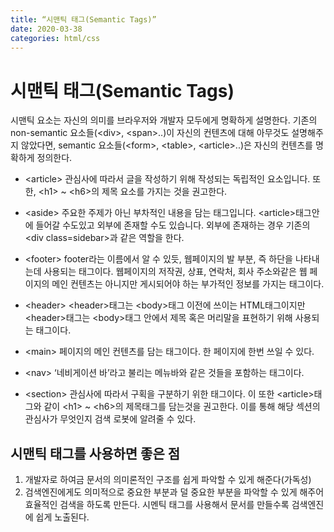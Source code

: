 ```yaml
---
title: “시맨틱 태그(Semantic Tags)”
date: 2020-03-38
categories: html/css
---
```


# 시맨틱 태그(Semantic Tags)
시맨틱 요소는 자신의 의미를 브라우저와 개발자 모두에게 명확하게 설명한다.
기존의 non-semantic 요소들(&#60;div&#62;, &#60;span&#62;..)이 자신의 컨텐츠에 대해 아무것도 설명해주지 않았다면, semantic 요소들(&#60;form&#62;, &#60;table&#62;, &#60;article&#62;..)은 자신의 컨텐츠를 명확하게 정의한다.

- &#60;article&#62;
관심사에 따라서 글을 작성하기 위해 작성되는 독립적인 요소입니다. 또한, &#60;h1&#62; ~ &#60;h6&#62;의 제목 요소를 가지는 것을 권고한다.

- &#60;aside&#62;
주요한 주제가 아닌 부차적인 내용을 담는 태그입니다. &#60;article&#62;태그안에 들어갈 수도있고 외부에 존재할 수도 있습니다. 외부에 존재하는 경우 기존의 &#60;div class=sidebar&#62;과 같은 역할을 한다.

- &#60;footer&#62;
footer라는 이름에서 알 수 있듯, 웹페이지의 발 부분, 즉 하단을 나타내는데 사용되는 태그이다. 웹페이지의 저작권, 상표, 연락처, 회사 주소와같은 웹 페이지의 메인 컨텐츠는 아니지만 게시되어야 하는 부가적인 정보를 가지는 태그이다.

- &#60;header&#62;
&#60;header&#62;태그는 &#60;body&#62;태그 이전에 쓰이는 HTML태그이지만 &#60;header&#62;태그는 &#60;body&#62;태그 안에서 제목 혹은 머리말을 표현하기 위해 사용되는 태그이다.

- &#60;main&#62;
페이지의 메인 컨텐츠를 담는 태그이다. 한 페이지에 한번 쓰일 수 있다.

- &#60;nav&#62;
‘네비게이션 바’라고 불리는 메뉴바와 같은 것들을 포함하는 태그이다.

- &#60;section&#62;
관심사에 따라서 구획을 구분하기 위한 태그이다. 이 또한 &#60;article&#62;태그와 같이 &#60;h1&#62; ~ &#60;h6&#62;의 제목태그를 담는것을 권고한다. 이를 통해 해당 섹션의 관심사가 무엇인지 검색 로봇에 알려줄 수 있다.

## 시맨틱 태그를 사용하면 좋은 점
1. 개발자로 하여금 문서의 의미론적인 구조를 쉽게 파악할 수 있게 해준다(가독성)
2. 검색엔진에게도 의미적으로 중요한 부분과 덜 중요한 부분을 파악할 수 있게 해주어 효율적인 검색을 하도록 만든다. 시멘틱 태그를 사용해서 문서를 만들수록 검색엔진에 쉽게 노출된다.